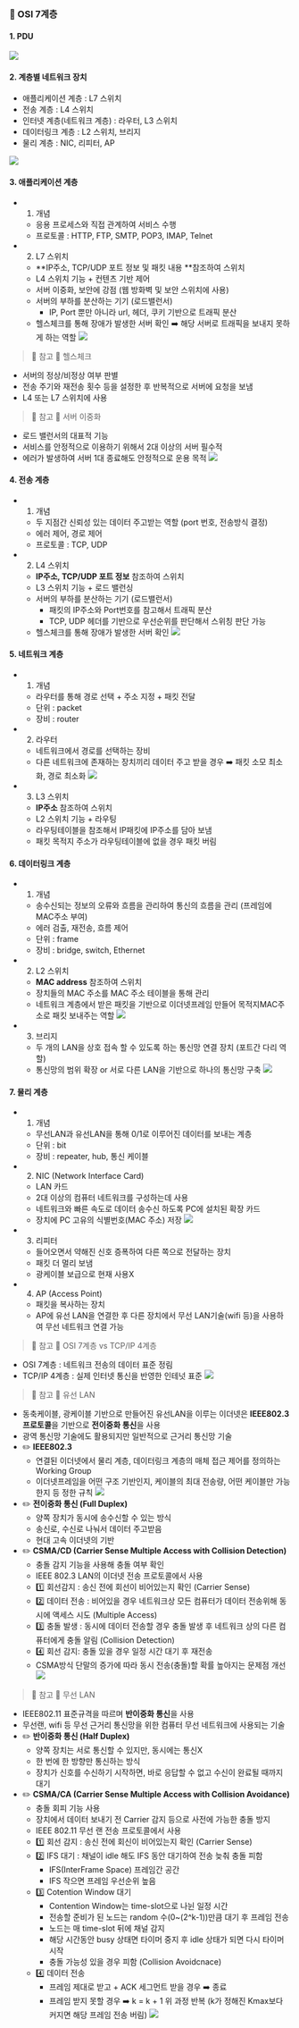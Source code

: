 ### 📕 OSI 7계층

#### 1. PDU

![](https://velog.velcdn.com/images/24tngus/post/96dec043-d206-440d-966c-0d70d73f6e11/image.png)

#### 2. 계층별 네트워크 장치

- 애플리케이션 계층 : L7 스위치
- 전송 계층 : L4 스위치
- 인터넷 계층(네트워크 계층) : 라우터, L3 스위치
- 데이터링크 계층 : L2 스위치, 브리지
- 물리 계층 : NIC, 리피터, AP

![](https://velog.velcdn.com/images/24tngus/post/ec769894-3e47-4819-a8cd-e5a4a4066279/image.png)


#### 3. 애플리케이션 계층

- 1) 개념
  - 응용 프로세스와 직접 관계하여 서비스 수행
  - 프로토콜 : HTTP, FTP, SMTP, POP3, IMAP, Telnet

- 2) L7 스위치
  - **IP주소, TCP/UDP 포트 정보 및 패킷 내용 **참조하여 스위치
  - L4 스위치 기능 + 컨텐츠 기반 제어
  - 서버 이중화, 보안에 강점 (웹 방화벽 및 보안 스위치에 사용)
  - 서버의 부하를 분산하는 기기 (로드밸런서)
    - IP, Port 뿐만 아니라 url, 헤더, 쿠키 기반으로 트래픽 분산
  - 헬스체크를 통해 장애가 발생한 서버 확인 ➡️ 해당 서버로 트래픽을 보내지 못하게 하는 역할
  ![](https://velog.velcdn.com/images/24tngus/post/7689d40c-8d57-4deb-a279-95694489d8d4/image.png)

> 📖 참고 📖 헬스체크
- 서버의 정상/비정상 여부 판별
- 전송 주기와 재전송 횟수 등을 설정한 후 반복적으로 서버에 요청을 보냄
- L4 또는 L7 스위치에 사용

> 📖 참고 📖 서버 이중화
- 로드 밸런서의 대표적 기능
- 서비스를 안정적으로 이용하기 위해서 2대 이상의 서버 필수적
- 에러가 발생하여 서버 1대 종료해도 안정적으로 운용 목적
![](https://velog.velcdn.com/images/24tngus/post/21077d60-8010-4680-9dde-451e3d6b925c/image.png)


#### 4. 전송 계층

- 1) 개념
  - 두 지점간 신뢰성 있는 데이터 주고받는 역할 (port 번호, 전송방식 결정)
  - 에러 제어, 경로 제어 
  - 프로토콜 : TCP, UDP

- 2) L4 스위치
  - **IP주소, TCP/UDP 포트 정보** 참조하여 스위치
  - L3 스위치 기능 + 로드 밸런싱
  - 서버의 부하를 분산하는 기기 (로드밸런서)
    - 패킷의 IP주소와 Port번호를 참고해서 트래픽 분산
    - TCP, UDP 헤더를 기반으로 우선순위를 판단해서 스위칭 판단 가능
  - 헬스체크를 통해 장애가 발생한 서버 확인
  ![](https://velog.velcdn.com/images/24tngus/post/84b9e843-195c-4bd2-9088-51cf82bb812d/image.png)


#### 5. 네트워크 계층

- 1) 개념
  - 라우터를 통해 경로 선택 + 주소 지정 + 패킷 전달 
  - 단위 : packet
  - 장비 : router

- 2) 라우터
  - 네트워크에서 경로를 선택하는 장비
  - 다른 네트워크에 존재하는 장치끼리 데이터 주고 받을 경우 ➡️ 패킷 소모 최소화, 경로 최소화
  ![](https://velog.velcdn.com/images/24tngus/post/0d59d136-2755-482f-8920-ab15391d5c10/image.png)

- 3) L3 스위치
  - **IP주소** 참조하여 스위치 
  - L2 스위치 기능 + 라우팅
  - 라우팅테이블을 참조해서 IP패킷에 IP주소를 담아 보냄 
  - 패킷 목적지 주소가 라우팅테이블에 없을 경우 패킷 버림

#### 6. 데이터링크 계층

- 1) 개념
  - 송수신되는 정보의 오류와 흐름을 관리하여 통신의 흐름을 관리 (프레임에 MAC주소 부여)
  - 에러 검출, 재전송, 흐름 제어 
  - 단위 : frame
  - 장비 : bridge, switch, Ethernet
  
- 2) L2 스위치
  - **MAC address** 참조하여 스위치
  - 장치들의 MAC 주소를 MAC 주소 테이블을 통해 관리
  - 네트워크 계층에서 받은 패킷을 기반으로 이더넷프레임 만들어 목적지MAC주소로 패킷 보내주는 역할
  ![](https://velog.velcdn.com/images/24tngus/post/eeb006bf-de61-4363-a8ce-d67433cd5b56/image.png)
  
- 3) 브리지
  - 두 개의 LAN을 상호 접속 할 수 있도록 하는 통신망 연결 장치 (포트간 다리 역할)
  - 통신망의 범위 확장 or 서로 다른 LAN을 기반으로 하나의 통신망 구축
  ![](https://velog.velcdn.com/images/24tngus/post/3e98a988-01cc-4077-ac90-df7d6b862b96/image.png)
  
#### 7. 물리 계층

- 1) 개념
  - 무선LAN과 유선LAN을 통해 0/1로 이루어진 데이터를 보내는 계층
  - 단위 : bit
  - 장비 : repeater, hub, 통신 케이블 
  
- 2) NIC (Network Interface Card)
  - LAN 카드
  - 2대 이상의 컴퓨터 네트워크를 구성하는데 사용
  - 네트워크와 빠른 속도로 데이터 송수신 하도록 PC에 설치된 확장 카드
  - 장치에 PC 고유의 식별번호(MAC 주소) 저장
  ![](https://velog.velcdn.com/images/24tngus/post/26a5efe9-76c2-4d3a-a85b-233247dcf415/image.png)

- 3) 리피터
  - 들어오면서 약해진 신호 증폭하여 다른 쪽으로 전달하는 장치
  - 패킷 더 멀리 보냄
  - 광케이블 보급으로 현재 사용X
  
- 4) AP (Access Point)
  - 패킷을 복사하는 장치
  - AP에 유선 LAN을 연결한 후 다른 장치에서 무선 LAN기술(wifi 등)을 사용하여 무선 네트워크 연결 가능
  
> 📖 참고 📖 OSI 7계층 vs TCP/IP 4계층
- OSI 7계층 : 네트워크 전송의 데이터 표준 정림
- TCP/IP 4계층 : 실제 인터넷 통신을 반영한 인테넛 표준
![](https://velog.velcdn.com/images/24tngus/post/6986eee3-a3b1-42ad-962b-ec273c5e4a4b/image.png)

> 📖 참고 📖 유선 LAN
- 동축케이블, 광케이블 기반으로 만들어진 유선LAN을 이루는 이더넷은 **IEEE802.3 프로토콜**을 기반으로 **전이중화 통신**을 사용
- 광역 통신망 기술에도 활용되지만 일반적으로 근거리 통신망 기술
- ✏️ **IEEE802.3**
  - 연결된 이더넷에서 물리 계층, 데이터링크 계층의 매체 접근 제어를 정의하는 Working Group
  - 이더넷프레임을 어떤 구조 기반인지, 케이블의 최대 전송량, 어떤 케이블만 가능한지 등 정한 규칙
  ![](https://velog.velcdn.com/images/24tngus/post/44b4e464-5b9f-42e2-b44a-0bbf79638313/image.png)
- ✏️ **전이중화 통신 (Full Duplex)**
  - 양쪽 장치가 동시에 송수신할 수 있는 방식
  - 송신로, 수신로 나눠서 데이터 주고받음
  - 현대 고속 이더넷의 기반 
- ✏️ **CSMA/CD (Carrier Sense Multiple Access with Collision Detection)**
  - 충돌 감지 기능을 사용해 충돌 여부 확인
  - IEEE 802.3 LAN의 이더넷 전송 프로토콜에서 사용
  - 1️⃣ 회선감지 : 송신 전에 회선이 비어있는지 확인 (Carrier Sense)
  - 2️⃣ 데이터 전송 : 비어있을 경우 네트워크상 모든 컴퓨터가 데이터 전송위해 동시에 액세스 시도 (Multiple Access)
  - 3️⃣ 충돌 발생 : 동시에 데이터 전송할 경우 충돌 발생 후 네트워크 상의 다른 컴퓨터에게 충돌 알림 (Collision Detection)
  - 4️⃣ 회선 감지: 충돌 있을 경우 일정 시간 대기 후 재전송 
  - CSMA방식 단말의 증가에 따라 동시 전송(충돌)할 확률 높아지는 문제점 개선
  ![](https://velog.velcdn.com/images/24tngus/post/0d8fe0a9-ed9e-4d2f-8f21-06d0ab07ca81/image.png)

> 📖 참고 📖 무선 LAN
- IEEE802.11 표준규격을 따르며 **반이중화 통신**을 사용
- 무선랜, wifi 등 무선 근거리 통신망을 위한 컴퓨터 무선 네트워크에 사용되는 기술 
- ✏️ **반이중화 통신 (Half Duplex)**
  - 양쪽 장치는 서로 통신할 수 있지만, 동시에는 통신X
  - 한 번에 한 방향만 통신하는 방식 
  - 장치가 신호를 수신하기 시작하면, 바로 응답할 수 없고 수신이 완료될 때까지 대기 
- ✏️ **CSMA/CA (Carrier Sense Multiple Access with Collision Avoidance)**
  - 충돌 회피 기능 사용
  - 장치에서 데이터 보내기 전 Carrier 감지 등으로 사전에 가능한 충돌 방지 
  - IEEE 802.11 무선 랜 전송 프로토콜에서 사용
  - 1️⃣ 회선 감지 : 송신 전에 회신이 비어있는지 확인 (Carrier Sense)
  - 2️⃣ IFS 대기 :  채널이 idle 해도 IFS 동안 대기하여 전송 늦춰 충돌 피함
    - IFS(InterFrame Space) 프레임간 공간 
    - IFS 작으면 프레임 우선순위 높음
  - 3️⃣ Cotention Window 대기 
    - Contention Window는 time-slot으로 나뉜 일정 시간
    - 전송할 준비가 된 노드는 random 수(0~(2^k-1))만큼 대기 후 프레임 전송
    - 노드는 매 time-slot 뒤에 채널 감지
    - 해당 시간동안 busy 상태면 타이머 중지 후 idle 상태가 되면 다시 타이머 시작 
    - 충돌 가능성 있을 경우 피함 (Collision Avoidcnace)
  - 4️⃣ 데이터 전송
    - 프레임 제대로 받고 + ACK 세그먼트 받을 경우 ➡️ 종료
    - 프레임 받지 못할 경우 ➡️ k = k + 1 위 과정 반복 (k가 정해진 Kmax보다 커지면 해당 프레임 전송 버림)
  ![](https://velog.velcdn.com/images/24tngus/post/48766c3e-ab55-4010-ba7a-df54f5634d31/image.png)